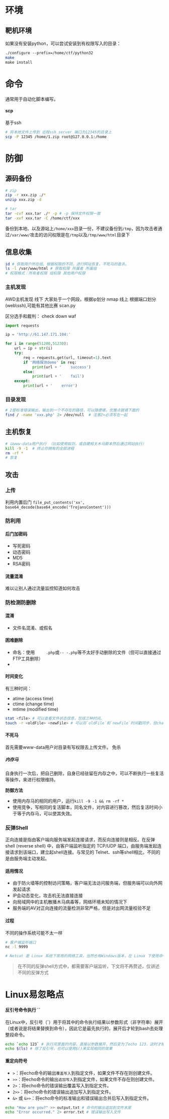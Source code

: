 
# 环境

## 靶机环境

如果没有安装python，可以尝试安装到有权限写入的目录：
```sh
./configure --prefix=/home/ctf/python32  
make  
make install
```



# 命令
通常用于自动化脚本编写。
#### scp
基于ssh

```sh
# 将本地文件上传到 远程ssh server 端口为12345的目录上 
scp -P 12345 /home/1.zip root@127.0.0.1:/home
```


# 防御

## 源码备份

```sh
# zip
zip -r xxx.zip ./*
unzip xxx.zip -d

# tar
tar -cvf xxx.tar ./* -p # -p 保持文件权限一致
tar -xvf xxx.tar -C /home/ctf/xxx

```

备份到本地、以及源站上`/home/xxx`目录一份，不建议备份到`/tmp`，因为攻击者通过`/var/www/`攻击的访问权限是在`/tmp`以及`/tmp/www/html`目录下
## 信息收集


```sh
id # 获取用户所在组。根据权限的不同，进行网站恢复、不死马的查杀。
ls -l /var/www/html # 获取权限 所属者 所属组
# 权限格式：所有者权限 组权限 其他用户权限


```


### 主机发现

AWD主机发现
    线下
        大家处于一个网段，根据ip划分
        nmap
    线上
        根据端口划分(web\ssh),可能有其他比赛
        scan.py

区分选手和裁判：
        check
        down
        waf
```python
import requests

ip = 'http://61.147.171.104:'

for i in range(51200,51230):
    url = ip + str(i)
    try:
        req = requests.get(url, timeout=1).text
        if '网络探测demo' in req:
            print(url + '    success')
        else:
            print(url + '    fail')
    except:
        print(url + '    error')

```

### 目录发现

```sh
# 2是标准错误输出，输出到一个不存在的路径，可以随便填，优雅点就填下面的
find / -name 'xxx.php' 2> /dev/null  # 注意2>必须写在一起

```

## 主机恢复


```sh
# 以www-data用户执行 （比如使用蚁剑，或自建相关木马脚本然后通过网站执行）
kill -9 -1  # 终止你拥有的全部进程
rm -rf *
# 恢复
```


## 攻击

### 上传

利用内置后门
`file_put_contents('xx', base64_decode(base64_encode('TrojansContent')))`
### 防利用

#### 后门加密码

- 写死密码
- 动态密码
- MD5
- RSA密码
#### 流量混淆

难以让别人通过流量监控知道如何攻击

### 防检测防删除
#### 混淆
- 文件名混淆、或假名
#### 困难删除
- 命名：使用`     .php`或`-- -.php`等不太好手动删除的文件（但可以直接通过FTP工具删除）
- 

#### 时间变化
 有三种时间：
- atime (access time)
- ctime (change time)
- mtime (modified time)

```sh
stat <file> # 可以查看文件状态信息，包括三种时间。
touch -r <oldFile> <newFile> # 可以将`oldFile`和`newFile`时间戳同步，但changeTime似乎会修改失败。
```

#### 不死马
首先需要www-data用户对目录有写权限去上传文件。
免杀
##### 内存马
自身执行一次后，把自己删除，自身已经驻留在内存之中，可以不断执行一些复活等操作，来进行权限维持。

**防御方法**
- 使用内存马的相同的用户，运行`kill -9 -1 && rm -rf *`
- 使用竞争，写相同的复活脚本，同名文件，对内容进行篡改，然后复活时间小于等于内存马，可以使其失效。

### 反弹Shell
正向连接是指由客户端向服务端发起连接请求，而反向连接则是相反。在反弹shell (reverse shell) 中，由客户端监听指定的 TCP/UDP 端口，由服务端发起连接请求到该端口，建立起shell连接。与常见的 Telnet、ssh等shell相比，不同的是由服务端主动发起。
#### 适用情况
- 由于防火墙等的控制访问策略，客户端无法访问服务端，但服务端可以向外网发起请求
- IP会动态变化，攻击机无法直接连接
- 向局域网中的主机散播木马病毒等，网络环境未知的情况下
- 服务端的AV对正向连接的流量检测非常严格，但是对出网流量校验不足
#### 过程
不同的操作系统可能不太一样

```sh
# 客户端监听端口
nc -l 9999

# Netcat 是 Linux 系统下常用的网络工具，当然也有Windows版本，在 Linux 下使用命令 `nc`，前面的端口监听就是使用 Netcat
```
> 在不同的反弹shell方式中，都需要客户端监听，下文将不再赘述，仅讲述不同的反弹方式



# Linux易忽略点

#### 反引号命令执行 \`\` 
在Linux中，反引号（\`）用于将其中的命令执行结果以参数形式（非字符串）展开（或者说是将结果替换到命令），因此它是最先执行的，展开后才轮到bash去处理整段命令。
```sh
echo `echo 123` # 执行完里面的内容，直接以参数展开，然后变为了echo 123，这时才轮到babsh执行这段命令
echo $(ls) # 除了反引号，也可以使用$()来实现相同的效果
```


#### 重定向符号

- `>`：将echo命令的输出`覆盖写入`到指定文件，如果文件不存在则创建文件。
- `>>`：将echo命令的输出`追加写入`到指定文件，如果文件不存在则创建文件。
- `2>`：将echo命令的错误输出覆盖写入到指定文件。
- `2>>`：将echo命令的错误输出追加写入到指定文件。
- `&>` 或 `&>>`：将echo命令的标准输出和错误输出合并后写入到指定文件。
```sh
echo "How are you?" >> output.txt # 命令的输出追加到文件末尾
echo "Error occurred." 2> error.txt # 错误输出写入文件
```

